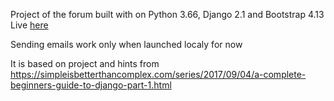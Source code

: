 Project of the forum built with on Python 3.66, Django 2.1 and Bootstrap 4.13
Live [here](http://tealhedgehog.pl/)


Sending emails work only when launched localy for now



It is based on project and hints from
https://simpleisbetterthancomplex.com/series/2017/09/04/a-complete-beginners-guide-to-django-part-1.html



